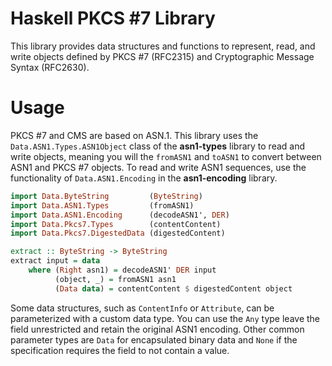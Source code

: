 # Haskell PKCS #7 Library

This library provides data structures and functions to represent,
read, and write objects defined by PKCS #7 (RFC2315) and Cryptographic
Message Syntax (RFC2630).

# Usage

PKCS #7 and CMS are based on ASN.1.  This library uses the
`Data.ASN1.Types.ASN1Object` class of the **asn1-types** library to
read and write objects, meaning you will the `fromASN1` and `toASN1`
to convert between ASN1 and PKCS #7 objects.  To read and write ASN1
sequences, use the functionality of `Data.ASN1.Encoding` in the
**asn1-encoding** library.

```haskell
import Data.ByteString         (ByteString)
import Data.ASN1.Types         (fromASN1)
import Data.ASN1.Encoding      (decodeASN1', DER)
import Data.Pkcs7.Types        (contentContent)
import Data.Pkcs7.DigestedData (digestedContent)

extract :: ByteString -> ByteString
extract input = data
    where (Right asn1) = decodeASN1' DER input
          (object, _) = fromASN1 asn1
          (Data data) = contentContent $ digestedContent object
```

Some data structures, such as `ContentInfo` or `Attribute`, can be
parameterized with a custom data type.  You can use the `Any` type
leave the field unrestricted and retain the original ASN1 encoding.
Other common parameter types are `Data` for encapsulated binary data
and `None` if the specification requires the field to not contain a
value.
